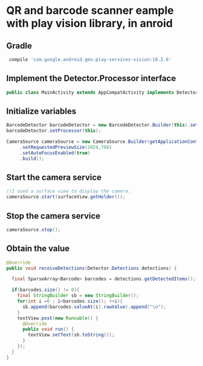 <h1>QR and barcode scanner eample with play vision library, in anroid</h1>

<h2>Gradle</h2>

```gradle
 compile 'com.google.android.gms:play-services-vision:10.2.6'
 ```
 
 <h2>Implement the Detector.Processor interface</h2>
 
 ```java
 public class MainActivity extends AppCompatActivity implements Detector.Processor{
 ```
 
 <h2>Initialize variables</h2>
 
 ```java
BarcodeDetector barcodeDetector = new BarcodeDetector.Builder(this).setBarcodeFormats(Barcode.ALL_FORMATS).build();
barcodeDetector.setProcessor(this);

CameraSource cameraSource = new CameraSource.Builder(getApplicationContext(), barcodeDetector)
      .setRequestedPreviewSize(1024,768)
      .setAutoFocusEnabled(true)
      .build();
```

<h2>Start the camera service</h2>

```java
//I used a surface view to display the camera. 
cameraSource.start(surfaceView.getHolder());
```

<h2>Stop the camera service</h2>

```java
cameraSource.stop();
```

<h2>Obtain the value</h2>

```java
@Override
public void receiveDetections(Detector.Detections detections) {

  final SparseArray<Barcode> barcodes = detections.getDetectedItems();

  if(barcodes.size() != 0){
    final StringBuilder sb = new StringBuilder();
    for(int i =0 ; i<barcodes.size(); ++i){
      sb.append(barcodes.valueAt(i).rawValue).append("\n");
    }
    textView.post(new Runnable() {
      @Override
      public void run() {
        textView.setText(sb.toString());
      }
    });
  }
}
```
